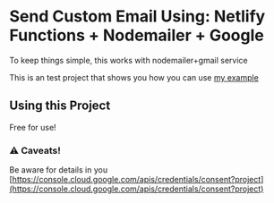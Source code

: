 # Send Custom Email Using: Netlify Functions + Nodemailer + Google

To keep things simple, this works with nodemailer+gmail service

This is an test project that shows you how you can use [my example](https://myshop-static1.netlify.app/) 

## Using this Project

Free for use!

### ⚠️ Caveats!

Be aware for details in you [https://console.cloud.google.com/apis/credentials/consent?project](https://console.cloud.google.com/apis/credentials/consent?project)

